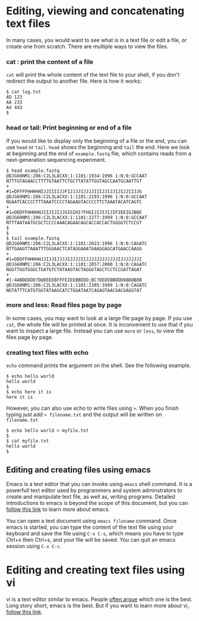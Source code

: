 # Editing, viewing and concatenating text files
In many cases, you would want to see what is in a text file or edit a file, or create one from scratch. There are multiple ways to view the files.


### cat : print the content of a file
`cat` will print the whole content of the text file to your shell, if you don't redirect the output to another file. Here is how it works:
```
$ cat log.txt
AD 123
AA 233
Ad 443
$
```

### head or tail: Print beginning or end of a file
If you would like to display only the beginning of a file or the end, you can use `head` or `tail`. `head` shows the beginning and `tail` the end. Here we look at beginning and the end of `example.fastq` file, which contains reads from a next-generation sequencing experiment.

```
$ head example.fastq
@DJG60NM1:206:C2L3LACXX:1:1101:1934:1996 1:N:0:GCCAAT
NTTTGTAGAACCTTTTGTAATTCTGCTTATATTGGTAGCCAATGCAATTGT
+
#1=DFFFFHHHHHIJJIIIIJJFIJJJJIJJJJIIIJJIJJIJIJJIIJJG
@DJG60NM1:206:C2L3LACXX:1:1101:2193:1996 1:N:0:GCCAAT
NGAATCACCCCTTTAAATCCCCTAGAAGTACCCCTTCTAAATACATCAGTC
+
#1=DDDFFHHHHHJIIJIJIJJGIGIHI?FHGIJIJIJIJIFIEEIGJBBE
@DJG60NM1:206:C2L3LACXX:1:1101:2277:1999 1:N:0:GCCAAT
NTTTAATAATGCGCTCCCCAAACAGAACAGCACCACCACTGGGGTCTCCGT
$
$
$ tail example.fastq
@DJG60NM1:206:C2L3LACXX:1:1101:2023:1996 1:N:0:CAGATC
NTTGAAGTTAAATTTGGGAACTCATAGGAAATAAAGGAGCATGAACCAAGG
+
#1=DDDFFHHHHHJJIJJIJJJJIJJJJIIJJJJJJJJJJJJIJJJJJJJI
@DJG60NM1:206:C2L3LACXX:1:1101:2057:2000 1:N:0:CAGATC
NGGTTGGTGGGCTGATGTCTATAAGTACTAGGGTAGCTCCTCCGATTAGAT
+
#1:4ABDDDDD?D@DEEEBFFFEIEEBBEDD;BC?DEDEBBDDD6BD@B8B
@DJG60NM1:206:C2L3LACXX:1:1101:2305:1999 1:N:0:CAGATC
NGTATTTCATGTGGTATAAGCATCTGGATAATCAGAGTAACGACGAGGTAT
```

### more and less: Read files page by page
In some cases, you may want to look at a large file page by page. If you use `cat`, the whole file will be printed at once. It is inconvenient to use that if you want to inspect a large file. Instead you can use `more` or `less`, to view the files page by page.


### creating text files with echo
`echo` command prints the argument on the shell. See the following example.

```
$ echo hello world
hello world
$
$ echo here it is
here it is
```
However, you can also use echo to write files using `>`. When you finish typing just add `> filename.txt` and the output will be written on `filename.txt`

```
$ echo hello world > myfile.txt
$
$ cat myfile.txt
hello world
$
```

## Editing and creating files using emacs
Emacs is a text editor that you can invoke using `emacs` shell command. It is a powerfull text editor used by programmers and system adminstrators to create and manipulate text file, as well as, writing programs. Detailed introductions to emacs is beyond the scope of this document, but you can [follow this link](http://www.gnu.org/software/emacs/tour/) to learn more about emacs.

You can open a text document using `emacs filename` command. Once emacs is started, you can type the content of the text file using your keyboard and save the file using `C-x C-s`, which means you have to type Ctrl+x then Ctrl+s, and your file will be saved. You can quit an emacs session using `C-x C-c`.


# Editing and creating text files using vi
vi is a text editor similar to emacs. People [often argue](http://en.wikipedia.org/wiki/Editor_war) which one is the best. Long story short, emacs is the best. But if you want to learn more about vi, [follow this link](http://www.howtogeek.com/102468/a-beginners-guide-to-editing-text-files-with-vi/).

